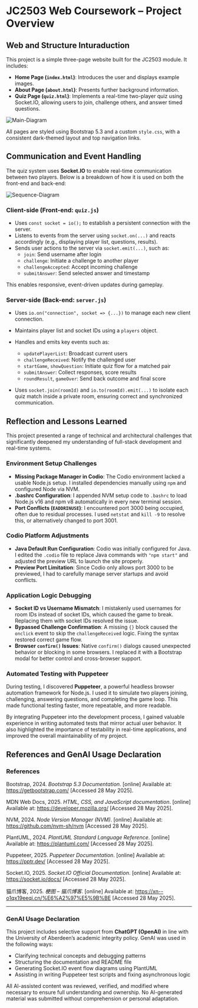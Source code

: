 # JC2503 Web Coursework – Project Overview


## Web and Structure Inturaduction

This project is a simple three-page website built for the JC2503 module. It includes:

- **Home Page (`index.html`)**: Introduces the user and displays example images.
- **About Page (`about.html`)**: Presents further background information.
- **Quiz Page (`quiz.html`)**: Implements a real-time two-player quiz using Socket.IO, allowing users to join, challenge others, and answer timed questions.

![Main-Diagram](public/images/main-diagram.png)

All pages are styled using Bootstrap 5.3 and a custom `style.css`, with a consistent dark-themed layout and top navigation links.


## Communication and Event Handling

The quiz system uses **Socket.IO** to enable real-time communication between two players. Below is a breakdown of how it is used on both the front-end and back-end:

![Sequence-Diagram](public/images/sequence-diagram.png)

###  Client-side (Front-end: `quiz.js`)

- Uses `const socket = io();` to establish a persistent connection with the server.
- Listens to events from the server using `socket.on(...)` and reacts accordingly (e.g., displaying player list, questions, results).
- Sends user actions to the server via `socket.emit(...)`, such as:
  - `join`: Send username after login
  - `challenge`: Initiate a challenge to another player
  - `challengeAccepted`: Accept incoming challenge
  - `submitAnswer`: Send selected answer and timestamp

This enables responsive, event-driven updates during gameplay.

###  Server-side (Back-end: `server.js`)

- Uses `io.on("connection", socket => {...})` to manage each new client connection.
- Maintains player list and socket IDs using a `players` object.
- Handles and emits key events such as:
  - `updatePlayerList`: Broadcast current users
  - `challengeReceived`: Notify the challenged user
  - `startGame`, `showQuestion`: Initiate quiz flow for a matched pair
  - `submitAnswer`: Collect responses, score results
  - `roundResult`, `gameOver`: Send back outcome and final score

- Uses `socket.join(roomId)` and `io.to(roomId).emit(...)` to isolate each quiz match inside a private room, ensuring correct and synchronized communication.


## Reflection and Lessons Learned

This project presented a range of technical and architectural challenges that significantly deepened my understanding of full-stack development and real-time systems.

### Environment Setup Challenges

- **Missing Package Manager in Codio**: The Codio environment lacked a usable Node.js setup. I installed dependencies manually using `npm` and configured Node via NVM.
- **.bashrc Configuration**: I appended NVM setup code to `.bashrc` to load Node.js v16 and npm v8 automatically in every new terminal session.
- **Port Conflicts (`EADDRINUSE`)**: I encountered port 3000 being occupied, often due to residual processes. I used `netstat` and `kill -9` to resolve this, or alternatively changed to port 3001.

### Codio Platform Adjustments

- **Java Default Run Configuration**: Codio was initially configured for Java. I edited the `.codio` file to replace Java commands with `"npm start"` and adjusted the preview URL to launch the site properly.
- **Preview Port Limitation**: Since Codio only allows port 3000 to be previewed, I had to carefully manage server startups and avoid conflicts.

### Application Logic Debugging

- **Socket ID vs Username Mismatch**: I mistakenly used usernames for room IDs instead of socket IDs, which caused the game to break. Replacing them with socket IDs resolved the issue.
- **Bypassed Challenge Confirmation**: A missing `{}` block caused the `onclick` event to skip the `challengeReceived` logic. Fixing the syntax restored correct game flow.
- **Browser `confirm()` Issues**: Native `confirm()` dialogs caused unexpected behavior or blocking in some browsers. I replaced it with a Bootstrap modal for better control and cross-browser support.

### Automated Testing with Puppeteer

During testing, I discovered **Puppeteer**, a powerful headless browser automation framework for Node.js. I used it to simulate two players joining, challenging, answering questions, and completing the game loop. This made functional testing faster, more repeatable, and more readable.

By integrating Puppeteer into the development process, I gained valuable experience in writing automated tests that mirror actual user behavior. It also highlighted the importance of testability in real-time applications, and improved the overall maintainability of my project.


## References and GenAI Usage Declaration

### References 

Bootstrap, 2024. *Bootstrap 5.3 Documentation*. [online] Available at: <https://getbootstrap.com/> [Accessed 28 May 2025].

MDN Web Docs, 2025. *HTML, CSS, and JavaScript documentation*. [online] Available at: <https://developer.mozilla.org/> [Accessed 28 May 2025].

NVM, 2024. *Node Version Manager (NVM)*. [online] Available at: <https://github.com/nvm-sh/nvm> [Accessed 28 May 2025].

PlantUML, 2024. *PlantUML Standard Language Reference*. [online] Available at: <https://plantuml.com/> [Accessed 28 May 2025].

Puppeteer, 2025. *Puppeteer Documentation*. [online] Available at: <https://pptr.dev/> [Accessed 28 May 2025].

Socket.IO, 2025. *Socket.IO Official Documentation*. [online] Available at: <https://socket.io/docs/> [Accessed 28 May 2025].

猫爪博客, 2025. *梗图 – 猫爪博客*. [online] Available at: <https://xn--o1qx19eeqi.cn/%E6%A2%97%E5%9B%BE> [Accessed 28 May 2025].

---

### GenAI Usage Declaration

This project includes selective support from **ChatGPT (OpenAI)** in line with the University of Aberdeen’s academic integrity policy. GenAI was used in the following ways:

- Clarifying technical concepts and debugging patterns  
- Structuring the documentation and README file  
- Generating Socket.IO event flow diagrams using PlantUML  
- Assisting in writing Puppeteer test scripts and fixing asynchronous logic  

All AI-assisted content was reviewed, verified, and modified where necessary to ensure full understanding and ownership. No AI-generated material was submitted without comprehension or personal adaptation.
